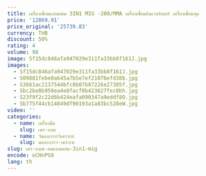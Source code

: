 ```yaml
---
title: เครื่องเชื่อมแบบผสม 3IN1 MIG -200/MMA เครื่องเชื่อมอินเวอร์เตอร์ เครื่องเชื่อมจุด
price: '12869.91'
price_original: '25739.83'
currency: THB
discount: 50%
rating: 4
volume: 98
image: Sf15dc846afa947029e311fa33bb8f161J.jpg
images:
  - Sf15dc846afa947029e311fa33bb8f161J.jpg
  - S09881febe0a645a7b5e7ef21076efd38b.jpg
  - S3661ac2137544bfc8b07b87226e27305f.jpg
  - Sbc2be8b950ea4e8facf8b423627fec0bh.jpg
  - S23f9f2c22d6b424eafa090347a9eddf8O.jpg
  - Sb775f44cb14849df90193a1a83bc528eW.jpg
video: ''
categories:
  - name: เครื่องมือ
    slug: เคร-องม
  - name: วัดและการวิเคราะห์
    slug: ดและการว-เคราะห
slug: เคร-องเช-อมแบบผสม-3in1-mig
encode: oCHnPS0
lang: th
---
```

  